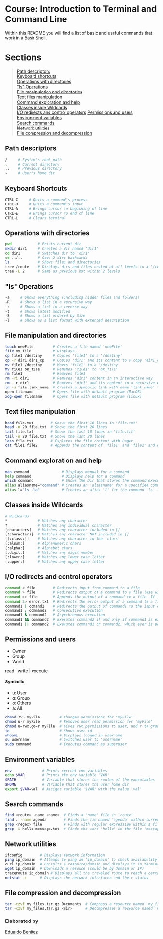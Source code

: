 # Course: Introduction to Terminal and Command Line

Within this README you will find a list of basic and useful commands that work in a Bash Shell.

# Sections
>[Path descriptors](#path-descriptors)\
>[Keyboard shortcuts](#keyboard-shortcuts)\
>[Operations with directories](#operations-with-directories)\
>["ls" Operations](#ls-operations)\
>[File manipulation and directories](#file-manipulation-and-directories)\
>[Text files manipulation](#text-files-manipulation)\
>[Command exploration and help](#command-exploration-and-help)\
>[Classes inside Wildcards](#classes-inside-wildcards)\
>[I/O redirects and control operators](#i/o-redirects-and-control-operators)
>[Permissions and users](#permissions-and-users)\
>[Environment variables](#environment-variables)\
>[Search commands](#search-commands)\
>[Network utilities](#network-utilities)\
>[File compression and decompression](#file-compression-and-decompression)

## Path descriptors
```bash
/     # System's root path
.     # Current directory
..    # Previous directory
~     # User's home dir
```

## Keyboard Shortcuts
```bash
CTRL-C     # Quits a command's process
CTRL-D     # Quits a command's input
CTRL-A     # Brings cursor to beginning of line
CTRL-E     # Brings cursor to end of line
CTRL-L     # Clears terminal
```

## Operations with directories
```bash
pwd            # Prints current dir
mkdir dir1     # Creates a dir named 'dir1'
cd dir1        # Switches dir to 'dir1'
cd ../..       # Goes 2 dirs backwards
ls             # Shows files and directories
tree /route    # Displays dirs and files nested at all levels in a '/route'
tree -L 2      # Same as previous but within 2 levels
```

## "ls" Operations
```bash
-a     # Shows everything (including hidden files and folders)
-R     # Shows a list in a recursive way
-r     # Shows a list in a reverse way
-t     # Shows latest modified
-S     # Shows a list ordered by Size
-l     # Shows as a list format with extended description
```

## File manipulation and directories
```bash
touch newFile         # Creates a file named 'newFile'
file my_file          # Displays 
cp file1 /destiny     # Copies 'file1' to a '/destiny'
cp -r dir1 dir1_cp    # Copies 'dir1' and its content to a copy 'dir1_cp'
mv file1 /destiny     # Moves 'file1' to a '/destiny'
mv file1 ok_file      # Renames 'file1' to 'ok_file'
rm file1              # Removes file1
rm -ri dir1           # Removes 'dir1' content in an interactive way
rm - r dir1           # Removes 'dir1' and its content in a recursive way
ln -s file link_name  # Creates a symbolic link with name 'link_name' to a 'file'
open filename         # Opens file with default program (MacOS)
xdg-open filename     # Opens file with default program (Linux)
```

## Text files manipulation
```bash
head file.txt        # Shows the first 10 lines in 'file.txt'
head -n 20 file.txt  # Shows the first 20 lines
tail file.txt        # Shows the last 10 lines in 'file.txt'
tail -n 20 file.txt  # Shows the last 20 lines
less file.txt        # Explores the file content with Pager
cat file1 file2      # Appends the content of 'file1' and 'file2' and displays it 
```

## Command exploration and help
```bash
man command               # Displays manual for a command
help command              # Displays help for a command
which command             # Shows the Dir that stores the command executable
alias aliasname="command" # Creates an 'aliasname' for a specified command
alias l="ls -la"          # Creates an alias 'l' for the command 'ls -la'
```

## Classes inside Wildcards
```bash
# Wildcards
*              # Matches any character
?              # Matches any individual character
[characters]   # Matches any character included in []
[!characters]  # Matches any character NOT included in []
[[:class:]]    # Matches any character in the 'class'
[:alnum:]      # Alphanumeric chars
[:alpha:]      # Alphabet chars
[:digit:]      # Matches any digit number
[:lower:]      # Matches any lower case letter
[:upper:]      # Matches any upper case letter
```

## I/O redirects and control operators
```bash
command < file        # Redirects input from command to a file
command > file        # Redirects output of a command to a file (use with caution, it overwrites system)
command >> file       # Appends the output of a command to a file. If it doesn't exist, it creates it.
command 2> error.txt  # Redirects the error output of a command to a file 'error.txt'
command1 | comand2    # Redirects the output of command1 to the input of command2
command1 ; command2   # Consecutive execution
command1 & command2   # Asynchronous execution
command1 && command2  # Executes command2 if and only if command1 is executed
command1 || command2  # Executes command1 or command2, which ever is posible.
```

## Permissions and users
- Owner
- Group
- World

read | write | execute

#### Symbolic
* u: User
* g: Group
* o: Others
* a: All

```bash
chmod 755 myFile         # Changes permissions for 'myFile'
chmod u-r myFile         # Removes user read permission for 'myFile'
chmod u=rwx,go=r myFile  # Gives rwx permissions to user, and r to group and others
id                       # Shows user id
whoami                   # Displays logged in username
su username              # Switches user to 'username'
sudo command             # Executes command as superuser
```

## Environment variables
```bash
env              # Prints current env variables
echo $VAR        # Prints the env variable 'VAR'
$PATH            # Variable that stores the routes of the executables
$HOME            # Variable that stores the user home dir
export $VAR=val  # Assigns variable '$VAR' with the value 'val' 
```

## Search commands
```bash
find <route> -name <name>  # Finds a 'name' file in 'route'
find . -name agenda        # Finds the fie named 'agenda' within current dir
grep <regex> file          # Finds with regular expression within a file or terminal output
grep -i hello message.txt  # Finds the word 'hello' in the file 'message.txt'
```

## Network utilities
```bash
ifconfig        # Displays network information
ping ip_domain  # Attemps to ping an 'ip_domain' to check availability
curl ip_domain  # Consults a resource/domain and displays it in terminal
wget ip_domain  # Downloads a resouce (could be by domain or IP)
traceroute ip_domain # Displays all the traveled route to reach a certain domain
netstat -i      # Displays the network interfaces and their status
 ```

## File compression and decompression
```bash
tar -czvf my_files.tar.gz Documents  # Compress a resource named 'my_files.tar.gz' to 'Documents'
tar -xzvf my_files.tar.gz <dir>      # Decompresses a resource named 'my_files.tar.gz' to a 'dir' 
```

### Elaborated by
[Eduardo Benitez](https://github.com/EduardoBtz)
